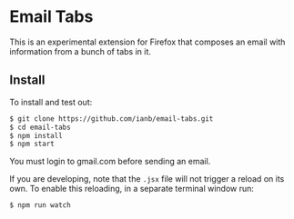 # Email Tabs

This is an experimental extension for Firefox that composes an email with information from a bunch of tabs in it.

## Install

To install and test out:

```sh
$ git clone https://github.com/ianb/email-tabs.git
$ cd email-tabs
$ npm install
$ npm start
```

You must login to gmail.com before sending an email.

If you are developing, note that the `.jsx` file will not trigger a reload on its own. To enable this reloading, in a separate terminal window run:

```sh
$ npm run watch
```
